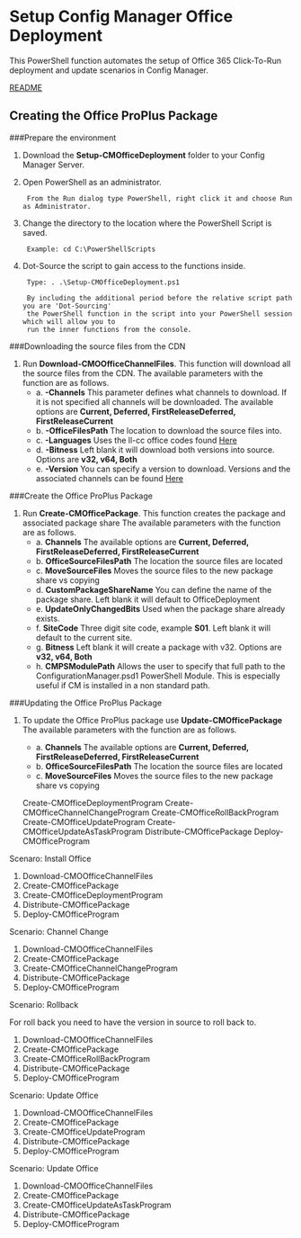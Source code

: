 # Setup Config Manager Office Deployment

This PowerShell function automates the setup of Office 365 Click-To-Run deployment and update scenarios in Config Manager. 

[README](https://github.com/OfficeDev/Office-IT-Pro-Deployment-Scripts/wiki/Readme_Setup-CMOfficeDeployment)

## Creating the Office ProPlus Package

###Prepare the environment

1. Download the **Setup-CMOfficeDeployment** folder to your Config Manager Server. 
2. Open PowerShell as an administrator.

		From the Run dialog type PowerShell, right click it and choose Run as Administrator.
		
3. Change the directory to the location where the PowerShell Script is saved. 

		Example: cd C:\PowerShellScripts
		
4. Dot-Source the script to gain access to the functions inside.

		Type: . .\Setup-CMOfficeDeployment.ps1
		
		By including the additional period before the relative script path you are 'Dot-Sourcing' 
   		the PowerShell function in the script into your PowerShell session which will allow you to 
   		run the inner functions from the console.

###Downloading the source files from the CDN

1. Run **Download-CMOOfficeChannelFiles**. This function will download all the source files from the CDN.
     The available parameters with the function are as follows.
	* a. **-Channels** This parameter defines what channels to download. If it is not specified all channels will be downloaded. The available options are **Current, Deferred, FirstReleaseDeferred, FirstReleaseCurrent**
	* b. **-OfficeFilesPath** The location to download the source files into.
	* c. **-Languages** Uses the ll-cc office codes found [Here](https://technet.microsoft.com/en-us/library/cc179219.aspx) 
	* d. **-Bitness**  Left blank it will download both versions into source. Options are **v32, v64, Both**
	* e. **-Version** You can specify a version to download. Versions and the associated channels can be found [Here](https://technet.microsoft.com/en-us/library/mt592918.aspx)

###Create the Office ProPlus Package

1. Run **Create-CMOfficePackage**. This function creates the package and associated package share
     The available parameters with the function are as follows.
	* a. **Channels** The available options are **Current, Deferred, FirstReleaseDeferred, FirstReleaseCurrent**
	* b. **OfficeSourceFilesPath** The location the source files are located
	* c. **MoveSourceFiles** Moves the source files to the new package share vs copying
	* d. **CustomPackageShareName** You can define the name of the package share. Left blank it will default to OfficeDeployment
	* e. **UpdateOnlyChangedBits** Used when the package share already exists.
	* f. **SiteCode** Three digit site code, example **S01**. Left blank it will default to the current site. 
	* g. **Bitness** Left blank it will create a package with v32. Options are **v32, v64, Both**
	* h. **CMPSModulePath** Allows the user to specify that full path to the ConfigurationManager.psd1 PowerShell Module. This is especially useful if CM is installed in a non standard path.

###Updating the Office ProPlus Package

1. To update the Office ProPlus package use **Update-CMOfficePackage**
     The available parameters with the function are as follows.
	* a. **Channels** The available options are **Current, Deferred, FirstReleaseDeferred, FirstReleaseCurrent** 
	* b. **OfficeSourceFilesPath** The location the source files are located
	* c. **MoveSourceFiles** Moves the source files to the new package share vs copying
	




	Create-CMOfficeDeploymentProgram
	Create-CMOfficeChannelChangeProgram
	Create-CMOfficeRollBackProgram
	Create-CMOfficeUpdateProgram
	Create-CMOfficeUpdateAsTaskProgram
Distribute-CMOfficePackage
Deploy-CMOfficeProgram

Scenaro: Install Office

1) Download-CMOOfficeChannelFiles
2) Create-CMOfficePackage
3) Create-CMOfficeDeploymentProgram
4) Distribute-CMOfficePackage
5) Deploy-CMOfficeProgram

Scenario: Channel Change

1) Download-CMOOfficeChannelFiles
2) Create-CMOfficePackage
3) Create-CMOfficeChannelChangeProgram
4) Distribute-CMOfficePackage
5) Deploy-CMOfficeProgram

Scenario: Rollback

For roll back you need to have the version in source to roll back to.

1) Download-CMOOfficeChannelFiles
2) Create-CMOfficePackage
3) Create-CMOfficeRollBackProgram
4) Distribute-CMOfficePackage
5) Deploy-CMOfficeProgram

Scenario: Update Office

1) Download-CMOOfficeChannelFiles
2) Create-CMOfficePackage
3) Create-CMOfficeUpdateProgram
4) Distribute-CMOfficePackage
5) Deploy-CMOfficeProgram

Scenario: Update Office

1) Download-CMOOfficeChannelFiles
2) Create-CMOfficePackage
3) Create-CMOfficeUpdateAsTaskProgram
4) Distribute-CMOfficePackage
5) Deploy-CMOfficeProgram

